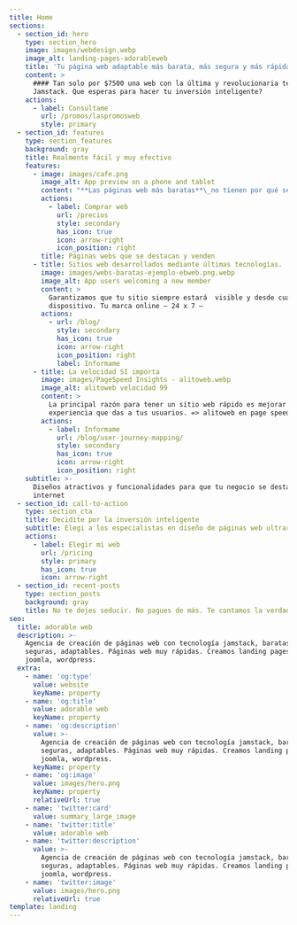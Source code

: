 ```yaml
---
title: Home
sections:
  - section_id: hero
    type: section_hero
    image: images/webdesign.webp
    image_alt: landing-pages-adorableweb
    title: 'Tu página web adaptable más barata, más segura y más rápida!!'
    content: >
      #### Tan solo por $7500 una web con la última y revolucionaria tecnología
      Jamstack. Que esperas para hacer tu inversión inteligente?
    actions:
      - label: Consultame
        url: /promos/laspromosweb
        style: primary
  - section_id: features
    type: section_features
    background: gray
    title: Realmente fácil y muy efectivo
    features:
      - image: images/cafe.png
        image_alt: App preview on a phone and tablet
        content: "**Las páginas web más baratas**\_no tienen por qué ser webs estáticas, feas y poco funcionales.\n\nHemos automatizado parte del proceso para que puedas comprar una página web barata sin sacrificar su calidad.\n\n"
        actions:
          - label: Comprar web
            url: /precios
            style: secondary
            has_icon: true
            icon: arrow-right
            icon_position: right
        title: Páginas webs que se destacan y venden
      - title: Sitios web desarrollados mediante últimas tecnologías.
        image: images/webs-baratas-ejemplo-ebweb.png.webp
        image_alt: App users welcoming a new member
        content: >
          Garantizamos que tu sitio siempre estará  visible y desde cualquier
          dispositivo. Tu marca online – 24 x 7 –
        actions:
          - url: /blog/
            style: secondary
            has_icon: true
            icon: arrow-right
            icon_position: right
            label: Informame
      - title: La velocidad SI importa
        image: images/PageSpeed Insights - alitoweb.webp
        image_alt: alitoweb velocidad 99
        content: >
          La principal razón para tener un sitio web rápido es mejorar la
          experiencia que das a tus usuarios. => alitoweb en page speed 99!!
        actions:
          - label: Informame
            url: /blog/user-journey-mapping/
            style: secondary
            has_icon: true
            icon: arrow-right
            icon_position: right
    subtitle: >-
      Diseños atractivos y funcionalidades para que tu negocio se destaque en
      internet
  - section_id: call-to-action
    type: section_cta
    title: Decidite por la inversión inteligente
    subtitle: Elegi a los especialistas en diseño de páginas web ultrarápidas
    actions:
      - label: Elegir mi web
        url: /pricing
        style: primary
        has_icon: true
        icon: arrow-right
  - section_id: recent-posts
    type: section_posts
    background: gray
    title: No te dejes seducir. No pagues de más. Te contamos la verdad.
seo:
  title: adorable web
  description: >-
    Agencia de creación de páginas web con tecnología jamstack, baratas,
    seguras, adaptables. Páginas web muy rápidas. Creamos landing pages, cms
    joomla, wordpress.
  extra:
    - name: 'og:type'
      value: website
      keyName: property
    - name: 'og:title'
      value: adorable web
      keyName: property
    - name: 'og:description'
      value: >-
        Agencia de creación de páginas web con tecnología jamstack, baratas,
        seguras, adaptables. Páginas web muy rápidas. Creamos landing pages, cms
        joomla, wordpress.
      keyName: property
    - name: 'og:image'
      value: images/hero.png
      keyName: property
      relativeUrl: true
    - name: 'twitter:card'
      value: summary_large_image
    - name: 'twitter:title'
      value: adorable web
    - name: 'twitter:description'
      value: >-
        Agencia de creación de páginas web con tecnología jamstack, baratas,
        seguras, adaptables. Páginas web muy rápidas. Creamos landing pages, cms
        joomla, wordpress.
    - name: 'twitter:image'
      value: images/hero.png
      relativeUrl: true
template: landing
---
```

